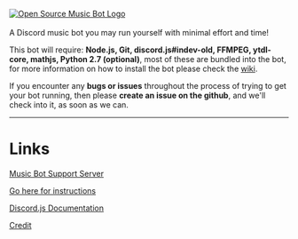 [![Open Source Music Bot Logo](https://cdn.discordapp.com/attachments/211274061794377729/224402276687675393/OS-MB-Github-Transparent.svg)](https://github.com/developerCodex/musicbot)
<br />
<br />
A Discord music bot you may run yourself with minimal effort and time!

This bot will require: **Node.js, Git, discord.js#indev-old, FFMPEG, ytdl-core, mathjs, Python 2.7 (optional)**, most of these are bundled into the bot, for more information on how to install the bot please check the [wiki](https://github.com/developerCodex/musicbot/wiki/Installation).

If you encounter any **bugs or issues** throughout the process of trying to get your bot running, then please **create an issue on the github**, and we'll check into it, as soon as we can.

---
# Links

[Music Bot Support Server](https://discord.gg/CVyVgap)

[Go here for instructions](https://github.com/developerCodex/musicbot/wiki/Installation)

[Discord.js Documentation](http://discordjs.readthedocs.io/en/8.1.0/index.html)

[Credit](https://github.com/developerCodex/musicbot/wiki/Credit)
